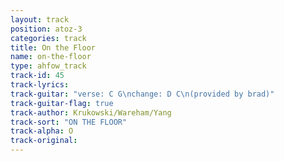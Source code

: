```yaml
---
layout: track
position: atoz-3
categories: track
title: On the Floor
name: on-the-floor
type: ahfow_track
track-id: 45
track-lyrics: 
track-guitar: "verse: C G\nchange: D C\n(provided by brad)"
track-guitar-flag: true
track-author: Krukowski/Wareham/Yang
track-sort: "ON THE FLOOR"
track-alpha: O
track-original: 
---
```

